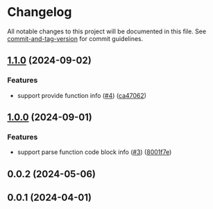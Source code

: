 # Changelog

All notable changes to this project will be documented in this file. See [commit-and-tag-version](https://github.com/absolute-version/commit-and-tag-version) for commit guidelines.

## [1.1.0](https://github.com/opensumi/tree-sitter-wasm/compare/v1.0.0...v1.1.0) (2024-09-02)


### Features

* support provide function info ([#4](https://github.com/opensumi/tree-sitter-wasm/issues/4)) ([ca47062](https://github.com/opensumi/tree-sitter-wasm/commit/ca470620d0fe9a2c78a7b449b1f155e989b2c738))

## [1.0.0](https://github.com/opensumi/tree-sitter-wasm/compare/v0.0.2...v1.0.0) (2024-09-01)


### Features

* support parse function code block info ([#3](https://github.com/opensumi/tree-sitter-wasm/issues/3)) ([8001f7e](https://github.com/opensumi/tree-sitter-wasm/commit/8001f7edaed04ef53805f5bb4c8578acec17040d))

## 0.0.2 (2024-05-06)

## 0.0.1 (2024-04-01)
